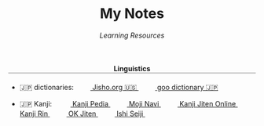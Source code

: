 <h1 align="center">My Notes</h1>
<p align="center"><i>Learning Resources</i></p>

<br>



<h4 align="center" style="border-bottom:1px solid gray">Linguistics</h4> 

* 🇯🇵 dictionaries:&emsp; 
<img height="16" width="16" src="http://proxy.duckduckgo.com/ip3/jisho.org.ico">[ Jisho.org 🇺🇸 ](https://jisho.org)&emsp;
<img height="16" width="16" src="http://proxy.duckduckgo.com/ip3/dictionary.goo.ne.jp.ico">[ goo dictionary 🇯🇵 ](https://dictionary.goo.ne.jp/jn/)

* 🇯🇵 Kanji: &emsp; 
<img height="16" width="16" src="http://proxy.duckduckgo.com/ip3/www.kanjipedia.jp.ico">[ Kanji Pedia ](https://www.kanjipedia.jp/)&emsp;
<img height="16" width="16" src="http://proxy.duckduckgo.com/ip3/mojinavi.com.ico">[ Moji Navi ](https://mojinavi.com/)&emsp;
<img height="16" width="16" src="http://proxy.duckduckgo.com/ip3/kanji.jitenon.jp.ico">[ Kanji Jiten Online ](https://kanji.jitenon.jp)&emsp; 
<img height="16" width="16" src="http://proxy.duckduckgo.com/ip3/ksbookshelf.com.ico">[ Kanji Rin ](http://ksbookshelf.com/DW/Kanjirin/index.html#kanjirin)&emsp; 
<img height="16" width="16" src="http://proxy.duckduckgo.com/ip3/okmagazine.com.ico">[ OK Jiten ](http://okjiten.jp)&emsp; 
<img height="16" width="16" src="http://proxy.duckduckgo.com/ip3//blog.goo.ne.jp.ico">[ Ishi Seiji ](https://blog.goo.ne.jp/ishiseiji)&emsp; 
